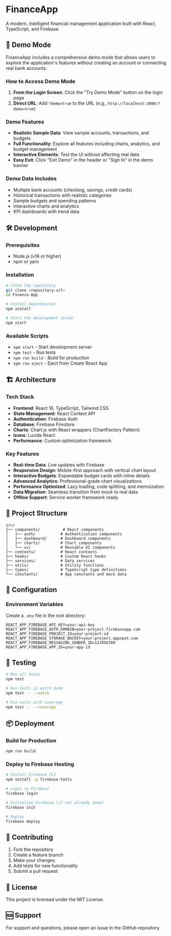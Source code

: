 # FinanceApp

A modern, intelligent financial management application built with React, TypeScript, and Firebase.

## 🚀 Demo Mode

FinanceApp includes a comprehensive demo mode that allows users to explore the application's features without creating an account or connecting real bank accounts.

### How to Access Demo Mode

1. **From the Login Screen**: Click the "Try Demo Mode" button on the login page
2. **Direct URL**: Add `?demo=true` to the URL (e.g., `http://localhost:3000/?demo=true`)

### Demo Features

- **Realistic Sample Data**: View sample accounts, transactions, and budgets
- **Full Functionality**: Explore all features including charts, analytics, and budget management
- **Interactive Elements**: Test the UI without affecting real data
- **Easy Exit**: Click "Exit Demo" in the header or "Sign In" in the demo banner

### Demo Data Includes

- Multiple bank accounts (checking, savings, credit cards)
- Historical transactions with realistic categories
- Sample budgets and spending patterns
- Interactive charts and analytics
- KPI dashboards with trend data

## 🛠️ Development

### Prerequisites

- Node.js (v16 or higher)
- npm or yarn

### Installation

```bash
# Clone the repository
git clone <repository-url>
cd Finance-App

# Install dependencies
npm install

# Start the development server
npm start
```

### Available Scripts

- `npm start` - Start development server
- `npm test` - Run tests
- `npm run build` - Build for production
- `npm run eject` - Eject from Create React App

## 🏗️ Architecture

### Tech Stack

- **Frontend**: React 18, TypeScript, Tailwind CSS
- **State Management**: React Context API
- **Authentication**: Firebase Auth
- **Database**: Firebase Firestore
- **Charts**: Chart.js with React wrappers (ChartFactory Pattern)
- **Icons**: Lucide React
- **Performance**: Custom optimization framework

### Key Features

- **Real-time Data**: Live updates with Firebase
- **Responsive Design**: Mobile-first approach with vertical chart layout
- **Interactive Budgets**: Expandable budget cards with inline details
- **Advanced Analytics**: Professional-grade chart visualizations
- **Performance Optimized**: Lazy loading, code splitting, and memoization
- **Data Migration**: Seamless transition from mock to real data
- **Offline Support**: Service worker framework ready

## 📁 Project Structure

```
src/
├── components/          # React components
│   ├── auth/           # Authentication components
│   ├── dashboard/      # Dashboard components
│   ├── charts/         # Chart components
│   └── ui/             # Reusable UI components
├── contexts/           # React contexts
├── hooks/              # Custom React hooks
├── services/           # Data services
├── utils/              # Utility functions
├── types/              # TypeScript type definitions
└── constants/          # App constants and mock data
```

## 🔧 Configuration

### Environment Variables

Create a `.env` file in the root directory:

```env
REACT_APP_FIREBASE_API_KEY=your-api-key
REACT_APP_FIREBASE_AUTH_DOMAIN=your-project.firebaseapp.com
REACT_APP_FIREBASE_PROJECT_ID=your-project-id
REACT_APP_FIREBASE_STORAGE_BUCKET=your-project.appspot.com
REACT_APP_FIREBASE_MESSAGING_SENDER_ID=123456789
REACT_APP_FIREBASE_APP_ID=your-app-id
```

## 🧪 Testing

```bash
# Run all tests
npm test

# Run tests in watch mode
npm test -- --watch

# Run tests with coverage
npm test -- --coverage
```

## 📦 Deployment

### Build for Production

```bash
npm run build
```

### Deploy to Firebase Hosting

```bash
# Install Firebase CLI
npm install -g firebase-tools

# Login to Firebase
firebase login

# Initialize Firebase (if not already done)
firebase init

# Deploy
firebase deploy
```

## 🤝 Contributing

1. Fork the repository
2. Create a feature branch
3. Make your changes
4. Add tests for new functionality
5. Submit a pull request

## 📄 License

This project is licensed under the MIT License.

## 🆘 Support

For support and questions, please open an issue in the GitHub repository. 